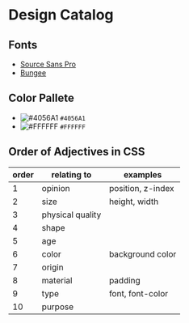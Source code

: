 # Design Catalog

## Fonts
  - [Source Sans Pro](https://fonts.google.com/specimen/Source+Sans+Pro)
  - [Bungee](https://fonts.google.com/specimen/Bungee)

## Color Pallete
  - ![#4056A1](https://placehold.it/15/#4056A1/000000?text=+) `#4056A1`
  - ![#FFFFFF](https://placehold.it/15/#FFFFFF/000000?text=+) `#FFFFFF`

## Order of Adjectives in CSS
order|relating to|examples
-|-|-
1|opinion|position, z-index
2|size|height, width
3|physical quality|
4|shape|
5|age|
6|color|background color
7|origin|
8|material|padding
9|type|font, font-color
10|purpose|